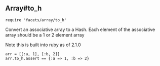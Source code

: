 ## Array#to_h

    require 'facets/array/to_h'

Convert an associative array to a Hash.  Each element of the associative array 
should be a 1 or 2 element array

Note this is built into ruby as of 2.1.0

    arr = [[:a, 1], [:b, 2]]
    arr.to_h.assert == {:a => 1, :b => 2}

